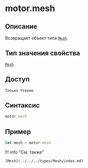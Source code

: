 # motor.mesh

## Описание
Возвращает объект типа [`Mesh`](../../../types/Mesh/index.md).

## Тип значения свойства
[`Mesh`](../../../types/Mesh/index.md)

## Доступ
`Только Чтение`

## Синтаксис
``` javascript
motor.mesh
```

## Пример
``` javascript linenums="1"
let mesh = motor.mesh
```
!!! info "См. также"

	[Mesh](../../../types/Mesh/index.md)
	

